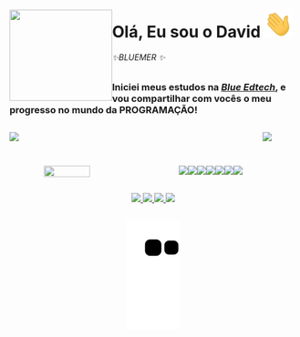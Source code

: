 # Olá, Eu sou o David <img src="https://github.com/Leoruiz197/Leoruiz197/blob/main/img/Hi.gif" width="50px"><img align = "left" height = "160px" width = "180px" src = "https://pbs.twimg.com/media/FLpA_jlX0AILp6B?format=png&name=small">
  
###### ✨*BLUEMER* ✨



### Iniciei meus estudos na [*Blue Edtech*](https://github.com/blue-edtech), e vou compartilhar com vocês o meu progresso no mundo da PROGRAMAÇÃO!

##


<p style = display: "inline_block" align = "center" >
  <img align = "left" width = "400px" src="https://github-readme-stats.vercel.app/api?username=sirdav1d&show_icons=true&theme=chartreuse-dark"><img width = "400px" src="https://github-readme-streak-stats.herokuapp.com/?user=sirdav1d&theme=chartreuse-dark"> 
   <p/>
  
  #
  
<div style = display: "inline block" align = "center" margin = "0px"> 
   <img style = display: "inline_block" align = "left" width = "40%" height="50%" src= "https://github-readme-stats.vercel.app/api/top-langs/?username=sirdav1d&theme=chartreuse-dark"><img src="https://img.icons8.com/color/48/000000/css3.png"/><img src="https://img.icons8.com/color/48/000000/html-5--v1.png"/><img src="https://img.icons8.com/color/48/000000/javascript--v2.png"/><img src="https://img.icons8.com/color/48/000000/nodejs.png"/><img src="https://img.icons8.com/color/48/000000/git.png"/><img src="https://img.icons8.com/color/48/000000/visual-studio-code-2019.png"/><img src="https://img.icons8.com/color/48/000000/npm.png"/>
    <div/>

  ##
  
<div>
<a href= "https://www.facebook.com/davidd.diniz" target= "_blank"/><img src="https://img.icons8.com/fluency/48/000000/facebook.png" /> <a href= "https://www.instagram.com/david_dinz" target= "_blank"/> <img src="https://img.icons8.com/fluency/48/000000/instagram-new.png"/><a href= "https://www.linkedin.com/in/david-dev-"/> <img src="https://img.icons8.com/fluency/48/000000/linkedin.png"/><a href= "https://discord.gg/5VfW8qps"/> <img src="https://img.icons8.com/fluency/48/000000/discord-logo.png"/>
   <div/>
   

 ##
  
![Snake animation](https://github.com/rafaballerini/rafaballerini/blob/output/github-contribution-grid-snake.svg)
  
  ##

<!--
**sirdav1d/sirdav1d** is a ✨ _special_ ✨ repository because its `README.md` (this file) appears on your GitHub profile.

Here are some ideas to get you started:

- 🔭 I’m currently working on ...
- 🌱 I’m currently learning ...
- 👯 I’m looking to collaborate on ...
- 🤔 I’m looking for help with ...
- 💬 Ask me about ...
- 📫 How to reach me: ...
- 😄 Pronouns: ...
- ⚡ Fun fact: ...
-->
